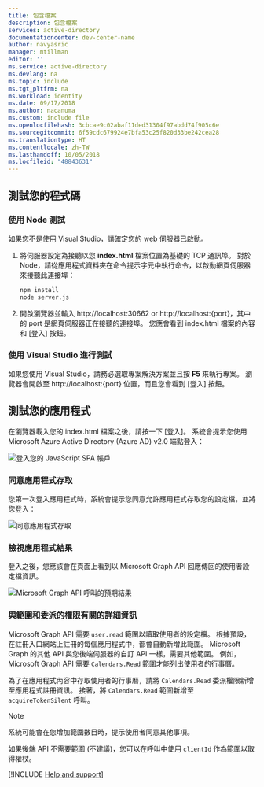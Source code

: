 ```yaml
---
title: 包含檔案
description: 包含檔案
services: active-directory
documentationcenter: dev-center-name
author: navyasric
manager: mtillman
editor: ''
ms.service: active-directory
ms.devlang: na
ms.topic: include
ms.tgt_pltfrm: na
ms.workload: identity
ms.date: 09/17/2018
ms.author: nacanuma
ms.custom: include file
ms.openlocfilehash: 3cbcae9c02abaf11ded31304f97abdd74f905c6e
ms.sourcegitcommit: 6f59cdc679924e7bfa53c25f820d33be242cea28
ms.translationtype: HT
ms.contentlocale: zh-TW
ms.lasthandoff: 10/05/2018
ms.locfileid: "48843631"
---
```

## <a name="test-your-code"></a>測試您的程式碼

### <a name="test-with-node"></a>使用 Node 測試
如果您不是使用 Visual Studio，請確定您的 web 伺服器已啟動。
1. 將伺服器設定為接聽以您 **index.html** 檔案位置為基礎的 TCP 通訊埠。 對於 Node，請從應用程式資料夾在命令提示字元中執行命令，以啟動網頁伺服器來接聽此連接埠：

    ```bash
    npm install
    node server.js
    ```
1. 開啟瀏覽器並輸入 http://<span></span>localhost:30662 or http://<span></span>localhost:{port}，其中的 port 是網頁伺服器正在接聽的連接埠。 您應會看到 index.html 檔案的內容和 [登入] 按鈕。

<p/><!-- -->

### <a name="test-with-visual-studio"></a>使用 Visual Studio 進行測試
如果您使用 Visual Studio，請務必選取專案解決方案並且按 **F5** 來執行專案。 瀏覽器會開啟至 http://<span></span>localhost:{port} 位置，而且您會看到 [登入] 按鈕。


## <a name="test-your-application"></a>測試您的應用程式

在瀏覽器載入您的 index.html 檔案之後，請按一下 [登入]。 系統會提示您使用 Microsoft Azure Active Directory (Azure AD) v2.0 端點登入：

![登入您的 JavaScript SPA 帳戶](media/active-directory-develop-guidedsetup-javascriptspa-test/javascriptspascreenshot1.png)


### <a name="provide-consent-for-application-access"></a>同意應用程式存取

您第一次登入應用程式時，系統會提示您同意允許應用程式存取您的設定檔，並將您登入：

![同意應用程式存取](media/active-directory-develop-guidedsetup-javascriptspa-test/javascriptspaconsent.png)

### <a name="view-application-results"></a>檢視應用程式結果
登入之後，您應該會在頁面上看到以 Microsoft Graph API 回應傳回的使用者設定檔資訊。

![Microsoft Graph API 呼叫的預期結果](media/active-directory-develop-guidedsetup-javascriptspa-test/javascriptsparesults.png)

<!--start-collapse-->
### <a name="more-information-about-scopes-and-delegated-permissions"></a>與範圍和委派的權限有關的詳細資訊

Microsoft Graph API 需要 `user.read` 範圍以讀取使用者的設定檔。 根據預設，在註冊入口網站上註冊的每個應用程式中，都會自動新增此範圍。 Microsoft Graph 的其他 API 與您後端伺服器的自訂 API 一樣，需要其他範圍。 例如，Microsoft Graph API 需要 `Calendars.Read` 範圍才能列出使用者的行事曆。

為了在應用程式內容中存取使用者的行事曆，請將 `Calendars.Read` 委派權限新增至應用程式註冊資訊。 接著，將 `Calendars.Read` 範圍新增至 `acquireTokenSilent` 呼叫。

>[!NOTE]
>系統可能會在您增加範圍數目時，提示使用者同意其他事項。

如果後端 API 不需要範圍 (不建議)，您可以在呼叫中使用 `clientId` 作為範圍以取得權杖。

<!--end-collapse-->

[!INCLUDE [Help and support](./active-directory-develop-help-support-include.md)]

